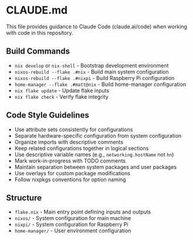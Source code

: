# CLAUDE.md

This file provides guidance to Claude Code (claude.ai/code) when working with code in this repository.

## Build Commands
- `nix develop` or `nix-shell` - Bootstrap development environment
- `nixos-rebuild --flake .#nix` - Build main system configuration
- `nixos-rebuild --flake .#nixpi` - Build Raspberry Pi configuration
- `home-manager --flake .#matt@nix` - Build home-manager configuration
- `nix flake update` - Update flake inputs
- `nix flake check` - Verify flake integrity

## Code Style Guidelines
- Use attribute sets consistently for configurations
- Separate hardware-specific configuration from system configuration
- Organize imports with descriptive comments
- Keep related configurations together in logical sections
- Use descriptive variable names (e.g., `networking.hostName` not `hn`)
- Mark work-in-progress with TODO comments
- Maintain separation between system packages and user packages
- Use overlays for custom package modifications
- Follow nixpkgs conventions for option naming

## Structure
- `flake.nix` - Main entry point defining inputs and outputs
- `nixos/` - System configuration for main machine
- `nixpi/` - System configuration for Raspberry Pi
- `home-manager/` - User environment configuration